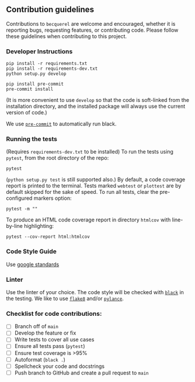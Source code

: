 ## Contribution guidelines

Contributions to `becquerel` are welcome and encouraged, whether it is
reporting bugs, requesting features, or contributing code.
Please follow these guidelines when contributing to this project.

### Developer Instructions

```
pip install -r requirements.txt
pip install -r requirements-dev.txt
python setup.py develop

pip install pre-commit
pre-commit install
```

(It is more convenient to use `develop` so that the code is soft-linked
from the installation directory, and the installed package will always use
the current version of code.)

We use [`pre-commit`](https://pre-commit.com/) to automatically run black.

### Running the tests

(Requires `requirements-dev.txt` to be installed)
To run the tests using `pytest`, from the root directory of the repo:

```
pytest
```

(`python setup.py test` is still supported also.)
By default, a code coverage report is printed to the terminal.
Tests marked `webtest` or `plottest` are by default skipped for the sake of
speed. To run all tests, clear the pre-configured markers option:

```
pytest -m ""
```

To produce an HTML code coverage report in directory `htmlcov`
with line-by-line highlighting:

```
pytest --cov-report html:htmlcov
```

### Code Style Guide

Use [google standards](https://google.github.io/styleguide/pyguide.html)

### Linter

Use the linter of your choice.
The code style will be checked with [`black`](https://black.readthedocs.io/en/stable/) in the testing.
We like to use [`flake8`](https://flake8.pycqa.org/en/latest/) and/or [`pylance`](https://marketplace.visualstudio.com/items?itemName=ms-python.vscode-pylance).

### Checklist for code contributions:
  - [ ] Branch off of `main`
  - [ ] Develop the feature or fix
  - [ ] Write tests to cover all use cases
  - [ ] Ensure all tests pass (`pytest`)
  - [ ] Ensure test coverage is >95%
  - [ ] Autoformat (`black .`)
  - [ ] Spellcheck your code and docstrings
  - [ ] Push branch to GitHub and create a pull request to `main`
